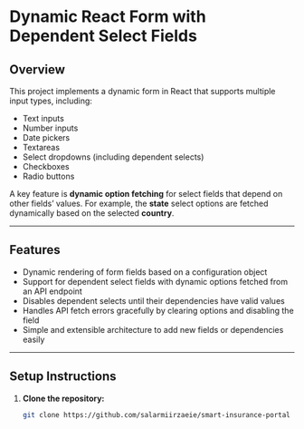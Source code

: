 # Dynamic React Form with Dependent Select Fields

## Overview

This project implements a dynamic form in React that supports multiple input types, including:

- Text inputs
- Number inputs
- Date pickers
- Textareas
- Select dropdowns (including dependent selects)
- Checkboxes
- Radio buttons

A key feature is **dynamic option fetching** for select fields that depend on other fields’ values. For example, the **state** select options are fetched dynamically based on the selected **country**.

---

## Features

- Dynamic rendering of form fields based on a configuration object
- Support for dependent select fields with dynamic options fetched from an API endpoint
- Disables dependent selects until their dependencies have valid values
- Handles API fetch errors gracefully by clearing options and disabling the field
- Simple and extensible architecture to add new fields or dependencies easily

---

## Setup Instructions

1. **Clone the repository:**

   ```bash
   git clone https://github.com/salarmiirzaeie/smart-insurance-portal
   ```
